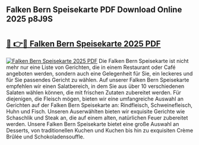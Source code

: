 ## Falken Bern Speisekarte PDF Download Online 2025 p8J9S

# <h2><a href="http://gcc24v0.nevu.top/?p=Falken+Bern+Speisekarte">🔗 👉🔴 Falken Bern Speisekarte 2025 PDF</a></h2>

[![Falken Bern Speisekarte 2025 PDF](https://i.imgur.com/dBaPXMq.png)](http://gcc24v0.nevu.top/?p=Falken+Bern+Speisekarte)
Die Falken Bern Speisekarte ist nicht mehr nur eine Liste von Gerichten, die in einem Restaurant oder Café angeboten werden, sondern auch eine Gelegenheit für Sie, ein leckeres und für Sie passendes Gericht zu wählen. Auf unserer Falken Bern Speisekarte empfehlen wir einen Salatbereich, in dem Sie aus über 10 verschiedenen Salaten wählen können, die mit frischen Zutaten zubereitet werden. Für diejenigen, die Fleisch mögen, bieten wir eine umfangreiche Auswahl an Gerichten auf der Falken Bern Speisekarte an: Rindfleisch, Schweinefleisch, Huhn und Fisch. Unseren Auserwählten bieten wir exquisite Gerichte wie Schaschlik und Steak an, die auf einem alten, natürlichen Feuer zubereitet werden. Unsere Falken Bern Speisekarte bietet eine große Auswahl an Desserts, von traditionellen Kuchen und Kuchen bis hin zu exquisiten Crème Brûlée und Schokoladensouffle.
